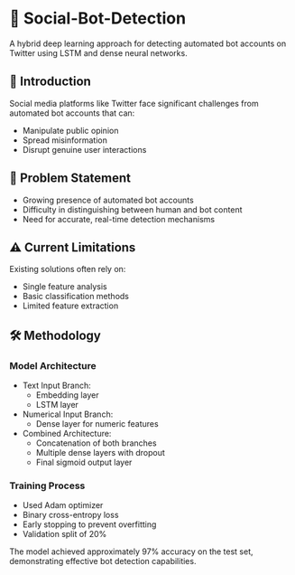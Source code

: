 # 🤖 Social-Bot-Detection

A hybrid deep learning approach for detecting automated bot accounts on Twitter using LSTM and dense neural networks.

## 📝 Introduction
Social media platforms like Twitter face significant challenges from automated bot accounts that can:
- Manipulate public opinion
- Spread misinformation
- Disrupt genuine user interactions

## 🎯 Problem Statement
- Growing presence of automated bot accounts
- Difficulty in distinguishing between human and bot content
- Need for accurate, real-time detection mechanisms

## ⚠️ Current Limitations
Existing solutions often rely on:
- Single feature analysis
- Basic classification methods
- Limited feature extraction

## 🛠️ Methodology
### Model Architecture
* Text Input Branch:
   - Embedding layer
   - LSTM layer
* Numerical Input Branch:
   - Dense layer for numeric features
* Combined Architecture:
   - Concatenation of both branches
   - Multiple dense layers with dropout
  - Final sigmoid output layer
### Training Process
* Used Adam optimizer
* Binary cross-entropy loss
* Early stopping to prevent overfitting
* Validation split of 20%

The model achieved approximately 97% accuracy on the test set, demonstrating effective bot detection capabilities. 

